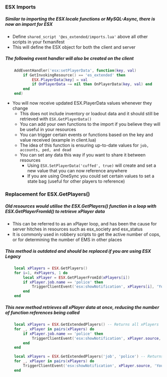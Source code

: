 ### ESX Imports
##### Similar to importing the ESX locale functions or MySQL-Async, there is now an import for ESX
- Define `shared_script '@es_extended/imports.lua'` above all other scripts in your fxmanifest
- This will define the ESX object for both the client and server
##### The following event handler will also be created on the client
```lua
	AddEventHandler('esx:setPlayerData', function(key, val)
		if GetInvokingResource() == 'es_extended' then
			ESX.PlayerData[key] = val
			if OnPlayerData ~= nil then OnPlayerData(key, val) end
		end
	end)
  ```
- You will now receive updated ESX.PlayerData values whenever they change
  - This does not include inventory or loadout data and it should still be retrieved with `ESX.GetPlayerData()`
  - You can add your own functions to the import if you believe they will be useful in your resources
  - You can trigger certain events or functions based on the key and value received (example in client.lua)
  - The idea of this function is ensuring up-to-date values for `job, accounts, ped, and dead`
  - You can set any data this way if you want to share it between resources
	- Using `ESX.SetPlayerData('cuffed', true)` will create and set a new value that you can now reference anywhere
	- If you are using OneSync you could set certain values to set a state bag (useful for other players to reference)


### Replacement for ESX.GetPlayers()
##### Old resources would utilise the ESX.GetPlayers() function in a loop with ESX.GetPlayerFromId() to retrieve xPlayer data
- This can be referred to as an xPlayer loop, and has been the cause for server hitches in resources such as esx_society and esx_status
- It is commonly used in robbery scripts to get the active number of cops, or for determining the number of EMS in other places
##### This method is outdated and should be replaced if you are using ESX Legacy
```lua
	local xPlayers = ESX.GetPlayers()
	for i=1, #xPlayers, 1 do
		local xPlayer = ESX.GetPlayerFromId(xPlayers[i])
		if xPlayer.job.name == 'police' then
			TriggerClientEvent('esx:showNotification', xPlayers[i], 'You are a cop!')
		end
	end
```
##### This new method retrieves all xPlayer data at once, reducing the number of function references being called
```lua
	local xPlayers = ESX.GetExtendedPlayers() -- Returns all xPlayers
 	for _, xPlayer in pairs(xPlayers) do
		if xPlayer.job.name == 'police' then
			TriggerClientEvent('esx:showNotification', xPlayer.source, 'You are a cop!')
		end
	end

	local xPlayers = ESX.GetExtendedPlayers('job', 'police') -- Returns xPlayers with the police job
 	for _, xPlayer in pairs(xPlayers) do
		TriggerClientEvent('esx:showNotification', xPlayer.source, 'You are a cop!')
	end
```
